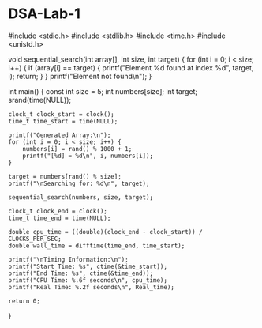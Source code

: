 # DSA-Lab-1
#include <stdio.h>
#include <stdlib.h>
#include <time.h>
#include <unistd.h>

void sequential_search(int array[], int size, int target) {
    for (int i = 0; i < size; i++) {
        if (array[i] == target) {
            printf("Element %d found at index %d", target, i);
            return;
        }
    }
    printf("Element not found\n");
}

int main() {
    const int size = 5;
    int numbers[size];
    int target;
    srand(time(NULL));

    clock_t clock_start = clock();
    time_t time_start = time(NULL);

    printf("Generated Array:\n");
    for (int i = 0; i < size; i++) {
        numbers[i] = rand() % 1000 + 1;
        printf("[%d] = %d\n", i, numbers[i]);
    }

    target = numbers[rand() % size];
    printf("\nSearching for: %d\n", target);

    sequential_search(numbers, size, target);

    clock_t clock_end = clock();
    time_t time_end = time(NULL);

    double cpu_time = ((double)(clock_end - clock_start)) / CLOCKS_PER_SEC;
    double wall_time = difftime(time_end, time_start);
    
    printf("\nTiming Information:\n");
    printf("Start Time: %s", ctime(&time_start));
    printf("End Time: %s", ctime(&time_end));
    printf("CPU Time: %.6f seconds\n", cpu_time);
    printf("Real Time: %.2f seconds\n", Real_time);

    return 0;
}
